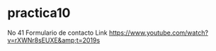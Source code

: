 # practica10
No 41 Formulario de contacto Link https://www.youtube.com/watch?v=rXWNr8sEUXE&amp;t=2019s
